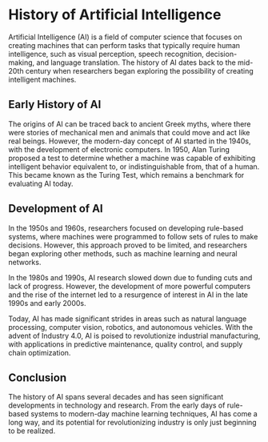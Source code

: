History of Artificial Intelligence
=====================================================================================================

Artificial Intelligence (AI) is a field of computer science that focuses on creating machines that can perform tasks that typically require human intelligence, such as visual perception, speech recognition, decision-making, and language translation. The history of AI dates back to the mid-20th century when researchers began exploring the possibility of creating intelligent machines.

Early History of AI
-------------------

The origins of AI can be traced back to ancient Greek myths, where there were stories of mechanical men and animals that could move and act like real beings. However, the modern-day concept of AI started in the 1940s, with the development of electronic computers. In 1950, Alan Turing proposed a test to determine whether a machine was capable of exhibiting intelligent behavior equivalent to, or indistinguishable from, that of a human. This became known as the Turing Test, which remains a benchmark for evaluating AI today.

Development of AI
-----------------

In the 1950s and 1960s, researchers focused on developing rule-based systems, where machines were programmed to follow sets of rules to make decisions. However, this approach proved to be limited, and researchers began exploring other methods, such as machine learning and neural networks.

In the 1980s and 1990s, AI research slowed down due to funding cuts and lack of progress. However, the development of more powerful computers and the rise of the internet led to a resurgence of interest in AI in the late 1990s and early 2000s.

Today, AI has made significant strides in areas such as natural language processing, computer vision, robotics, and autonomous vehicles. With the advent of Industry 4.0, AI is poised to revolutionize industrial manufacturing, with applications in predictive maintenance, quality control, and supply chain optimization.

Conclusion
----------

The history of AI spans several decades and has seen significant developments in technology and research. From the early days of rule-based systems to modern-day machine learning techniques, AI has come a long way, and its potential for revolutionizing industry is only just beginning to be realized.
